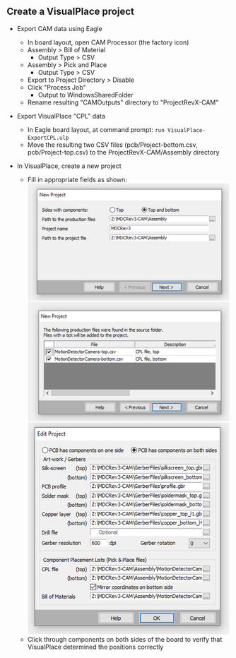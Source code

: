 ## Create a VisualPlace project

* Export CAM data using Eagle
    * In board layout, open CAM Processor (the factory icon)
    * Assembly > Bill of Material
        * Output Type > CSV
    * Assembly > Pick and Place
        * Output Type > CSV
    * Export to Project Directory > Disable
    * Click "Process Job"
        * Output to WindowsSharedFolder
    * Rename resulting "CAMOutputs" directory to "ProjectRevX-CAM"

* Export VisualPlace "CPL" data
    * In Eagle board layout, at command prompt: `run VisualPlace-ExportCPL.ulp`
    * Move the resulting two CSV files (pcb/Project-bottom.csv, pcb/Project-top.csv) to the ProjectRevX-CAM/Assembly directory

* In VisualPlace, create a new project
    * Fill in appropriate fields as shown:
        ![Step 1](VisualPlace-NewProject-Step1.png)
        ![Step 2](VisualPlace-NewProject-Step2.png)
        ![Step 3](VisualPlace-NewProject-Step3.png)
    * Click through components on both sides of the board to verify that VisualPlace determined the positions correctly
